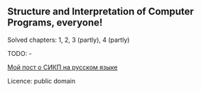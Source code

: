 ## Structure and Interpretation of Computer Programs, everyone!

Solved chapters: 1, 2, 3 (partly), 4 (partly)

TODO: -

[Мой пост о СИКП на русском языке](https://medium.com/@posthedgehog/%D1%8D%D1%82%D0%BE-%D0%B1%D0%B5%D0%B7%D1%83%D0%BC%D0%B8%D0%B5-%D1%8D%D1%82%D0%BE-mit-ab7b57041336)

Licence: public domain

